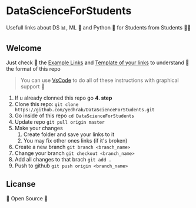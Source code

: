 # DataScienceForStudents

Usefull links about DS 📊, ML 🧠 and Python 🐍 for Students from Students 👨‍🏫

## Welcome

Just check 👀 the [Example Links](X%20-%20Example%20Links.md) and [Template of your links](0%20-%20Template%20of%20your%20links.md) to understand 🤔 the format of this repo

> You can use [VsCode](https://code.visualstudio.com/docs/editor/versioncontrol) to do all of these instructions with graphical support 🚀

1. If u already clonned this repo go **4. step**
2. Clone this repo: `git clone https://github.com/yedhrab/DataScienceForStudents.git`
3. Go inside of this repo `cd DataScienceForStudents`
4. Update repo `git pull origin master`
5. Make your changes
   1. Create folder and save your links to it
   2. You may fix other ones links (if it's broken)
6. Create a new branch `git branch <branch_name>`
7.  Change your branch `git checkout <branch_name>`
8.  Add all changes to that brach `git add .`
9.  Push to github `git push origin <branch_name>`

## Licanse

🎈 Open Source 🎈
